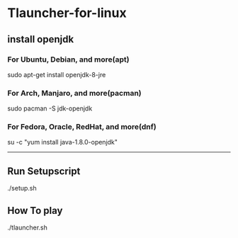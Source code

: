 # Tlauncher-for-linux

## install openjdk
### For Ubuntu, Debian, and more(apt)
sudo apt-get install openjdk-8-jre

### For Arch, Manjaro, and more(pacman)
sudo pacman -S jdk-openjdk

### For Fedora, Oracle, RedHat, and more(dnf)
su -c "yum install java-1.8.0-openjdk"

*******************************************

## Run Setupscript 
./setup.sh

## How To play
./tlauncher.sh
